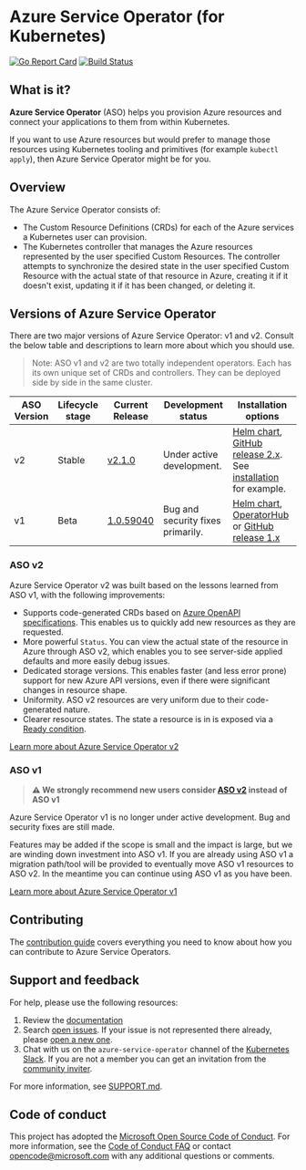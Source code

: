# Azure Service Operator (for Kubernetes)
[![Go Report Card](https://goreportcard.com/badge/github.com/Azure/azure-service-operator)](https://goreportcard.com/report/github.com/Azure/azure-service-operator)
[![Build Status](https://dev.azure.com/azure/azure-service-operator/_apis/build/status/Azure.azure-service-operator?branchName=main)](https://dev.azure.com/azure/azure-service-operator/_build/latest?definitionId=36&branchName=main)
<!-- ![v2 Status](https://github.com/azure/azure-service-operator/actions/workflows/live-validation.yml/badge.svg?branch=main) -->

## What is it?
**Azure Service Operator** (ASO) helps you provision Azure resources and connect your applications to them from within Kubernetes.

If you want to use Azure resources but would prefer to manage those resources using Kubernetes tooling and primitives (for example `kubectl apply`), then Azure Service Operator might be for you.

## Overview

The Azure Service Operator consists of:

- The Custom Resource Definitions (CRDs) for each of the Azure services a Kubernetes user can provision.
- The Kubernetes controller that manages the Azure resources represented by the user specified Custom Resources. The controller attempts to synchronize the desired state in the user specified Custom Resource with the actual state of that resource in Azure, creating it if it doesn't exist, updating it if it has been changed, or deleting it.

## Versions of Azure Service Operator
There are two major versions of Azure Service Operator: v1 and v2. Consult the below table and descriptions to learn more about which you should use.

> Note: ASO v1 and v2 are two totally independent operators. Each has its own unique set of CRDs and controllers. They can be deployed side by side in the same cluster.

| ASO Version | Lifecycle stage | Current Release                                                                     | Development status                | Installation options                                                                                                                                                                                    |
| ----------- | --------------- | ----------------------------------------------------------------------------------- | --------------------------------- | ------------------------------------------------------------------------------------------------------------------------------------------------------------------------------------------------------- |
| v2          | Stable          | [v2.1.0](https://github.com/Azure/azure-service-operator/releases/tag/v2.1.0)       | Under active development.         | [Helm chart](/v2/charts), [GitHub release 2.x](https://github.com/Azure/azure-service-operator/releases). See [installation](https://azure.github.io/azure-service-operator/#installation) for example. |
| v1          | Beta            | [1.0.59040](https://github.com/Azure/azure-service-operator/releases/tag/1.0.59040) | Bug and security fixes primarily. | [Helm chart](/charts), [OperatorHub](https://operatorhub.io/operator/azure-service-operator) or [GitHub release 1.x](https://github.com/Azure/azure-service-operator/releases)                          |


### ASO v2
Azure Service Operator v2 was built based on the lessons learned from ASO v1, with the following improvements:

* Supports code-generated CRDs based on [Azure OpenAPI specifications](https://github.com/Azure/azure-rest-api-specs). This enables us to quickly add new resources as they are requested.
* More powerful `Status`. You can view the actual state of the resource in Azure through ASO v2, which enables you to see server-side applied defaults and more easily debug issues.
* Dedicated storage versions. This enables faster (and less error prone) support for new Azure API versions, even if there were significant changes in resource shape.
* Uniformity. ASO v2 resources are very uniform due to their code-generated nature.
* Clearer resource states. The state a resource is in is exposed via a [Ready condition](https://azure.github.io/azure-service-operator/design/resource-states/).

[Learn more about Azure Service Operator v2](https://azure.github.io/azure-service-operator/)

### ASO v1
> **⚠️ We strongly recommend new users consider [ASO v2]((https://azure.github.io/azure-service-operator/)) instead of ASO v1**

Azure Service Operator v1 is no longer under active development. Bug and security fixes are still made.

Features may be added if the scope is small and the impact is large, but we are winding down investment into ASO v1. If you are already using ASO v1 a migration path/tool will be provided to eventually move ASO v1 resources to ASO v2. In the meantime you can continue using ASO v1 as you have been.

[Learn more about Azure Service Operator v1](/docs/v1/README.md)

## Contributing

The [contribution guide](CONTRIBUTING.md) covers everything you need to know about how you can contribute to Azure Service Operators.

## Support and feedback

For help, please use the following resources:

1. Review the [documentation](https://azure.github.io/azure-service-operator/)
2. Search [open issues](https://github.com/Azure/azure-service-operator/issues). If your issue is not represented there already, please [open a new one](https://github.com/Azure/azure-service-operator/issues/new/choose).
3. Chat with us on the `azure-service-operator` channel of the [Kubernetes Slack](https://kubernetes.slack.com/). If you are not a member you can get an invitation from the [community inviter](https://communityinviter.com/apps/kubernetes/community).

For more information, see [SUPPORT.md](SUPPORT.md).

## Code of conduct

This project has adopted the [Microsoft Open Source Code of Conduct](https://opensource.microsoft.com/codeofconduct/). For more information, see the [Code of Conduct FAQ](https://opensource.microsoft.com/codeofconduct/faq) or contact [opencode@microsoft.com](mailto:opencode@microsoft.com) with any additional questions or comments.
